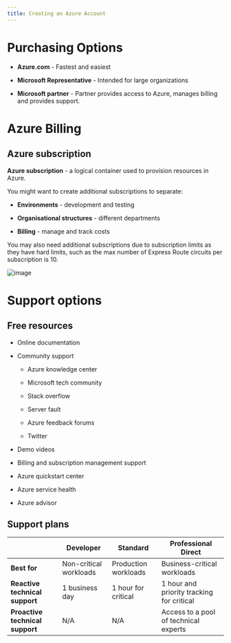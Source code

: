 ```yaml
---
title: Creating an Azure Account
---
```


# Purchasing Options

-   **Azure.com** - Fastest and easiest

-   **Microsoft Representative** - Intended for large organizations

-   **Microsoft partner** - Partner provides access to Azure, manages
    billing and provides support.

# Azure Billing

## Azure subscription

**Azure subscription** - a logical container used to provision resources
in Azure.

You might want to create additional subscriptions to separate:

-   **Environments** - development and testing

-   **Organisational structures** - different departments

-   **Billing** - manage and track costs

You may also need additional subscriptions due to subscription limits as
they have hard limits, such as the max number of Express Route circuits
per subscription is 10.

![image](/img/Certifications/AZ900/Account/4-billing-structure-overview.png)

# Support options

## Free resources

-   Online documentation

-   Community support

    -   Azure knowledge center

    -   Microsoft tech community

    -   Stack overflow

    -   Server fault

    -   Azure feedback forums

    -   Twitter

-   Demo videos

-   Billing and subscription management support

-   Azure quickstart center

-   Azure service health

-   Azure advisor

## Support plans

|                                 | Developer              | Standard             | Professional Direct                       |
| ------------------------------- | ---------------------- | -------------------- | ----------------------------------------- |
| **Best for**                    | Non-critical workloads | Production workloads | Business-critical workloads               |
| **Reactive technical support**  | 1 business day         | 1 hour for critical  | 1 hour and priority tracking for critical |
| **Proactive technical support** | N/A                    | N/A                  | Access to a pool of technical experts     |
